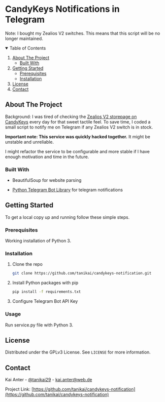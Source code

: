 # CandyKeys Notifications in Telegram

Note: I bought my Zealios V2 switches. This means that this script will be no longer maintained.

<details open="open">
  <summary>Table of Contents</summary>
  <ol>
    <li>
      <a href="#about-the-project">About The Project</a>
      <ul>
        <li><a href="#built-with">Built With</a></li>
      </ul>
    </li>
    <li>
      <a href="#getting-started">Getting Started</a>
      <ul>
        <li><a href="#prerequisites">Prerequisites</a></li>
        <li><a href="#installation">Installation</a></li>
      </ul>
    </li>
    <li><a href="#license">License</a></li>
    <li><a href="#contact">Contact</a></li>
  </ol>
</details>

## About The Project

Background: I was tired of checking the [Zealios V2 storepage on CandyKeys](https://candykeys.com/product/zealios-switches-v2) every day for that sweet tactile feel. To save time, I coded a small script to notify me on Telegram if any Zealios V2 switch is in stock.

**Important note: This service was quickly hacked together.** It might be unstable and unreliable.

I might refactor the service to be configurable and more stable if I have enough motivation and time in the future.

### Built With

* BeautifulSoup for website parsing

* [Python Telegram Bot Library](https://github.com/python-telegram-bot/python-telegram-bot) for telegram notifications

## Getting Started

To get a local copy up and running follow these simple steps.

### Prerequisites

Working installation of Python 3.

### Installation

1. Clone the repo

   ```sh
   git clone https://github.com/tanikai/candykeys-notification.git
   ```

2. Install Python packages with pip

   ```sh
   pip install -f requirements.txt
   ```

3. Configure Telegram Bot API Key

### Usage

Run service.py file with Python 3.

## License

Distributed under the GPLv3 License. See `LICENSE` for more information.

## Contact

Kai Anter - [@tanikai29](https://twitter.com/tanikai29) - kai.anter@web.de

Project Link: [https://github.com/tanikai/candykeys-notification](https://github.com/tanikai/candykeys-notification)

